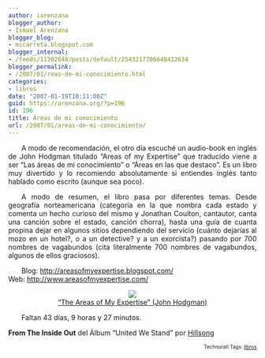 ```yaml
---
author: iarenzana
blogger_author:
- Ismael Arenzana
blogger_blog:
- micarreta.blogspot.com
blogger_internal:
- /feeds/11302648/posts/default/2543217706648422634
blogger_permalink:
- /2007/01/reas-de-mi-conocimiento.html
categories:
- libros
date: "2007-01-19T10:11:00Z"
guid: https://arenzana.org/?p=196
id: 196
title: Áreas de mi conocimiento
url: /2007/01/areas-de-mi-conocimiento/
---
```

<p style="text-align:justify;text-indent:20pt;">
  A modo de recomendación, el otro día escuché un audio-book en inglés de John Hodgman titulado &#8220;Areas of my Expertise&#8221; que traducido viene a ser &#8220;Las áreas de mi conocimiento&#8221; o &#8220;Áreas en las que destaco&#8221;. Es un libro muy divertido y lo recomiendo absolutamente si entiendes inglés tanto hablado como escrito (aunque sea poco).
</p>

<p style="text-align:justify;text-indent:20pt;">
  A modo de resumen, el libro pasa por diferentes temas. Desde geografía norteamericana (categoría en la que nombra cada estado y comenta un hecho curioso del mismo y Jonathan Coulton, cantautor, canta una canción sobre el estado, canción chorra), hasta una guía de cuanta propina dejar en algunos sitios dependiendo del servicio (cuánto dejarías al mozo en un hotel?, o a un detective? y a un exorcista?) pasando por 700 nombres de vagabundos (cita literalmente 700 nombres de vagabundos, algunos de ellos graciosos).
</p>

<p style="text-align:justify;text-indent:20pt;">
  Blog: <a href="http://areasofmyexpertise.blogspot.com/">http://areasofmyexpertise.blogspot.com/</a><br /> Web: <a href="http://www.areasofmyexpertise.com/">http://www.areasofmyexpertise.com/</a>
</p>

<p style="text-align:center;">
  <img src="http://ec2.images-amazon.com/images/P/1594482225.01._SCTHUMBZZZ_V59604567_.jpg" /><br /> <a href="http://www.amazon.com/gp/redirect.html%3FASIN=1594482225%26tag=ws%26lcode=xm2%26cID=2025%26ccmID=165953%26location=/o/ASIN/1594482225%253FSubscriptionId=02ZH6J1W0649DTNS6002">&#8220;The Areas of My Expertise&#8221; (John Hodgman)</a>
</p>

<p style="text-align:justify;text-indent:20pt;">
  Faltan 43 días, 9 horas y 27 minutos.
</p>

**From The Inside Out** del Álbum &#8220;United We Stand&#8221; por [Hillsong](http://www.google.com/search?q=%22Hillsong%22)

<!-- technorati tags start -->

<p style="text-align:right;font-size:10px;">
  Technorati Tags: <a href="http://www.technorati.com/tag/libros" rel="tag">libros</a>
</p>

<!-- technorati tags end -->